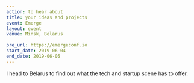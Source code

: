 ```yaml
---
action: to hear about
title: your ideas and projects
event: Emerge
layout: event
venue: Minsk, Belarus

pre_url: https://emergeconf.io
start_date: 2019-06-04
end_date: 2019-06-05
---
```


I head to Belarus to find out what the tech and startup scene has to offer.
